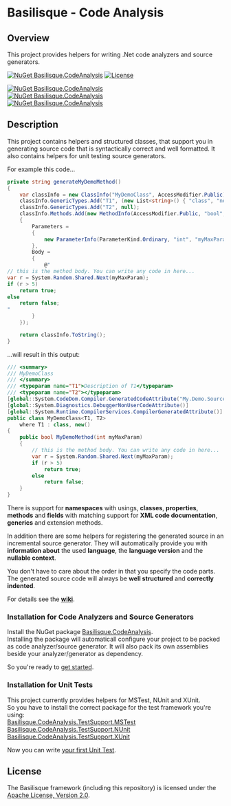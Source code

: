 <!--
   Copyright 2023 Alexander Stärk

   Licensed under the Apache License, Version 2.0 (the "License");
   you may not use this file except in compliance with the License.
   You may obtain a copy of the License at

       http://www.apache.org/licenses/LICENSE-2.0

   Unless required by applicable law or agreed to in writing, software
   distributed under the License is distributed on an "AS IS" BASIS,
   WITHOUT WARRANTIES OR CONDITIONS OF ANY KIND, either express or implied.
   See the License for the specific language governing permissions and
   limitations under the License.
-->
# Basilisque - Code Analysis

## Overview
This project provides helpers for writing .Net code analyzers and source generators.

[![NuGet Basilisque.CodeAnalysis](https://img.shields.io/badge/NuGet_Basilisque.CodeAnalysis-latest-blue.svg)](https://www.nuget.org/packages/Basilisque.CodeAnalysis)
[![License](https://img.shields.io/badge/License-Apache%20License%202.0-red.svg)](LICENSE.txt)

[![NuGet Basilisque.CodeAnalysis](https://img.shields.io/badge/NuGet_Basilisque.CodeAnalysis.TestSupport.MSTest-latest-blue.svg)](https://www.nuget.org/packages/Basilisque.CodeAnalysis.TestSupport.MSTest)  
[![NuGet Basilisque.CodeAnalysis](https://img.shields.io/badge/NuGet_Basilisque.CodeAnalysis.TestSupport.NUnit-latest-blue.svg)](https://www.nuget.org/packages/Basilisque.CodeAnalysis.TestSupport.NUnit)  
[![NuGet Basilisque.CodeAnalysis](https://img.shields.io/badge/NuGet_Basilisque.CodeAnalysis.TestSupport.XUnit-latest-blue.svg)](https://www.nuget.org/packages/Basilisque.CodeAnalysis.TestSupport.XUnit)

## Description
This project contains helpers and structured classes, that support you in generating source code that is syntactically correct and well formatted.
It also contains helpers for unit testing source generators.

For example this code...
```csharp
private string generateMyDemoMethod()
{
    var classInfo = new ClassInfo("MyDemoClass", AccessModifier.Public);
    classInfo.GenericTypes.Add("T1", (new List<string>() { "class", "new()" }, "Description of T1"));
    classInfo.GenericTypes.Add("T2", null);
    classInfo.Methods.Add(new MethodInfo(AccessModifier.Public, "bool", "MyDemoMethod")
    {
        Parameters =
        {
            new ParameterInfo(ParameterKind.Ordinary, "int", "myMaxParam")
        },
        Body =
        {
            @"
// this is the method body. You can write any code in here...
var r = System.Random.Shared.Next(myMaxParam);
if (r > 5)
    return true;
else
    return false;
"
        }
    });

    return classInfo.ToString();
}
```
...will result in this output:
```csharp
/// <summary>
/// MyDemoClass
/// </summary>
/// <typeparam name="T1">Description of T1</typeparam>
/// <typeparam name="T2"></typeparam>
[global::System.CodeDom.Compiler.GeneratedCodeAttribute("My.Demo.SourceGenerator", "1.0.0.0")]
[global::System.Diagnostics.DebuggerNonUserCodeAttribute()]
[global::System.Runtime.CompilerServices.CompilerGeneratedAttribute()]
public class MyDemoClass<T1, T2>
    where T1 : class, new()
{
    public bool MyDemoMethod(int myMaxParam)
    {
        // this is the method body. You can write any code in here...
        var r = System.Random.Shared.Next(myMaxParam);
        if (r > 5)
            return true;
        else
            return false;
    }
}

```

There is support for __namespaces__ with usings, __classes__, __properties__, __methods__ and __fields__ with matching support for __XML code documentation__, __generics__ and extension methods.  

In addition there are some helpers for registering the generated source in an incremental source generator. They will automatically provide you with __information about__ the used __language__, the __language version__ and the __nullable context__.

You don't have to care about the order in that you specify the code parts. The generated source code will always be __well structured__ and __correctly indented__.

For details see the __[wiki](https://github.com/basilisque-framework/CodeAnalysis/wiki)__.

### Installation for Code Analyzers and Source Generators
Install the NuGet package [Basilisque.CodeAnalysis](https://www.nuget.org/packages/Basilisque.CodeAnalysis).  
Installing the package will automaticall configure your project to be packed as code analyzer/source generator. It will also pack its own assemblies beside your analyzer/generator as dependency.

So you're ready to [get started](https://github.com/basilisque-framework/CodeAnalysis/wiki/Getting-Started).

### Installation for Unit Tests
This project currently provides helpers for MSTest, NUnit and XUnit.  
So you have to install the correct package for the test framework you're using:  
[Basilisque.CodeAnalysis.TestSupport.MSTest](https://www.nuget.org/packages/Basilisque.CodeAnalysis.TestSupport.MSTest)  
[Basilisque.CodeAnalysis.TestSupport.NUnit](https://www.nuget.org/packages/Basilisque.CodeAnalysis.TestSupport.NUnit)  
[Basilisque.CodeAnalysis.TestSupport.XUnit](https://www.nuget.org/packages/Basilisque.CodeAnalysis.TestSupport.XUnit)

Now you can write [your first Unit Test](https://github.com/basilisque-framework/CodeAnalysis/wiki/Getting-Started#unit-tests).

## License
The Basilisque framework (including this repository) is licensed under the [Apache License, Version 2.0](LICENSE.txt).